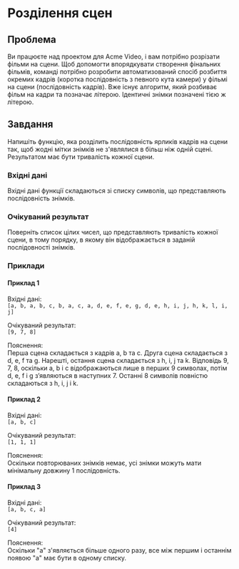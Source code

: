 # Розділення сцен

## Проблема
Ви працюєте над проектом для Acme Video, і вам потрібно розрізати фільми на сцени. Щоб допомогти впорядкувати створення фінальних фільмів, команді потрібно розробити автоматизований спосіб розбиття окремих кадрів (коротка послідовність з певного кута камери) у фільмі на сцени (послідовність кадрів). Вже існує алгоритм, який розбиває фільм на кадри та позначає літерою. Ідентичні знімки позначені тією ж літерою. 

## Завдання
Напишіть функцію, яка розділить послідовність ярликів кадрів на сцени так, щоб жодні мітки знімків не з'являлися в більш ніж одній сцені. Результатом має бути тривалість кожної сцени. 

### Вхідні дані
Вхідні дані функції складаються зі списку символів, що представляють послідовність знімків. 

### Очікуваний результат
Поверніть список цілих чисел, що представляють тривалість кожної сцени, в тому порядку, в якому він відображається в заданій послідовності знімків. 

### Приклади

#### Приклад 1

Вхідні дані:\
`[a, b, a, b, c, b, a, c, a, d, e, f, e, g, d, e, h, i, j, h, k, l, i, j]`

Очікуваний результат:\
`[9, 7, 8]`

Пояснення:\
Перша сцена складається з кадрів a, b та c. Друга сцена складається з d, e, f та g. Нарешті, остання сцена складається з h, i, j та k. Відповідь 9, 7, 8, оскільки a, b і c відображаються лише в перших 9 символах, потім d, e, f і g з’являються в наступних 7. Останні 8 символів повністю складаються з h, i, j і k. 

#### Приклад 2

Вхідні дані:\
`[a, b, c]`

Очікуваний результат:\
`[1, 1, 1]`

Пояснення:\
Оскільки повторюваних знімків немає, усі знімки можуть мати мінімальну довжину 1 послідовність. 

#### Приклад 3
Вхідні дані:\
`[a, b, c, a]`

Очікуваний результат:\
`[4]`

Пояснення:\
Оскільки "а" з'являється більше одного разу, все між першим і останнім появою "а" має бути в одному списку. 
